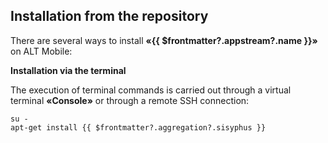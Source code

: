 ## Installation from the repository

There are several ways to install **«{{ $frontmatter?.appstream?.name }}»** on ALT Mobile:

<!--@include: @en/apps/.parts/install/software-repo.md-->

**Installation via the terminal**

The execution of terminal commands is carried out through a virtual terminal **«Console»** or through a remote SSH connection:

```shell-vue
su -
apt-get install {{ $frontmatter?.aggregation?.sisyphus }}
```
